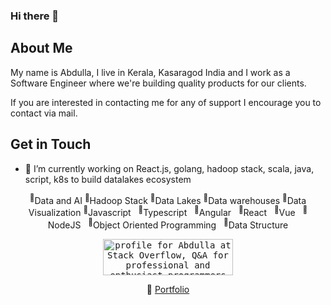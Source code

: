 ### Hi there 👋

## About Me
My name is Abdulla, I live in Kerala, Kasaragod India and I work as a Software Engineer where we're building quality products for our clients.


If you are interested in contacting me for any of support I encourage you to contact via mail.

## Get in Touch

- 🔭 I’m currently working on React.js, golang, hadoop stack, scala, java, script, k8s to build datalakes ecosystem

<div align="center">

  <p>
    <sup>💪</sup>Data and AI <sup>💪</sup>Hadoop Stack <sup>💪</sup>Data Lakes <sup>💪</sup>Data warehouses <sup>💪</sup>Data Visualization <sup> 💪</sup>Javascript&nbsp;&nbsp;&nbsp;<sup>💪</sup>Typescript&nbsp;&nbsp;&nbsp;<sup>💪</sup>Angular&nbsp;&nbsp;&nbsp;<sup>💪</sup>React&nbsp;&nbsp;&nbsp;<sup>💪</sup>Vue&nbsp;&nbsp;&nbsp;<sup>💪</sup>NodeJS&nbsp;&nbsp;&nbsp;<sup>💪</sup>Object Oriented Programming&nbsp;&nbsp;&nbsp;<sup>💪</sup>Data Structure
  </p>

  <p>
    <kbd>
      <a href="https://stackoverflow.com/users/8676214"><img src="https://stackoverflow.com/users/flair/8676214.png" width="208" height="58" alt="profile for Abdulla at Stack Overflow, Q&amp;A for professional and enthusiast programmers" title="profile for Abdulla at Stack Overflow, Q&amp;A for professional and enthusiast programmers"></a>
    </kbd>
  </p>
  
  <p>🔗 <a href="http://meabdullathanseeh.web.app">Portfolio</a></p></p>

</div>
